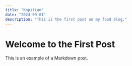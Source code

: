 ```yaml
---
title: "Kopitiam"
date: "2024-09-01"
description: "This is the first post on my food blog."
---
```


# Welcome to the First Post

This is an example of a Markdown post.
